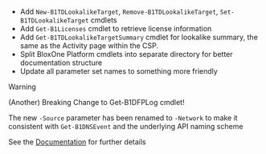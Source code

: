 - Add `New-B1TDLookalikeTarget`, `Remove-B1TDLookalikeTarget`, `Set-B1TDLookalikeTarget` cmdlets
- Add `Get-B1Licenses` cmdlet to retrieve license information
- Add `Get-B1TDLookalikeTargetSummary` cmdlet for lookalike summary, the same as the Activity page within the CSP.
- Split BloxOne Platform cmdlets into separate directory for better documentation structure
- Update all parameter set names to something more friendly
> [!WARNING]  
> (Another) Breaking Change to Get-B1DFPLog cmdlet!
>
> The new `-Source` parameter has been renamed to `-Network` to make it consistent with `Get-B1DNSEvent` and the underlying API naming scheme
>
> See the <a href="https://ibps.readthedocs.io/en/dev/Functions/BloxOne%20DDI/Get-B1DFPLog/">Documentation</a> for further details